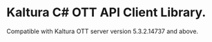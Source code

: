 # Kaltura C# OTT API Client Library.
Compatible with Kaltura OTT server version 5.3.2.14737 and above.
